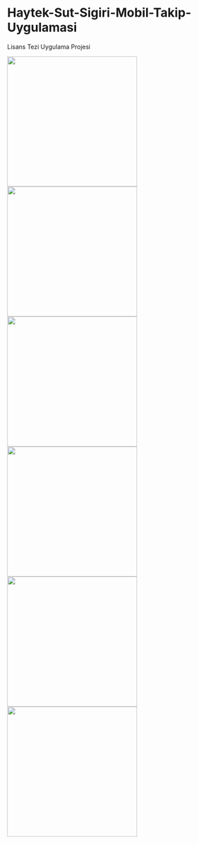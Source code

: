 # Haytek-Sut-Sigiri-Mobil-Takip-Uygulamasi
Lisans Tezi Uygulama Projesi
<p float="left">
      <img src="https://user-images.githubusercontent.com/74832430/170535511-be876067-2c02-4d88-aa27-12507e2601e6.png" width="300" />
      <img src="https://user-images.githubusercontent.com/74832430/170535537-c3e94a2d-c2f9-4938-94cf-50263c98f316.png" width="300" />
   <br>
     <img src="https://user-images.githubusercontent.com/74832430/170535544-8c080cb4-afc3-4efe-93d3-ff2acf0764b5.png" width="300" />   
    <img src="https://user-images.githubusercontent.com/74832430/170535560-7e6e7398-5f7e-4f8e-8836-dfb082770433.png" width="300"/> 
  <br>
  <img src="https://user-images.githubusercontent.com/74832430/170535644-e2814bab-ff1c-43e1-860e-686b73670170.png" width="300" />
  <img src="https://user-images.githubusercontent.com/74832430/170535663-c8e5d36e-3fd3-4ce8-b397-bb182a4ab5d0.png" width="300" />
</p>
